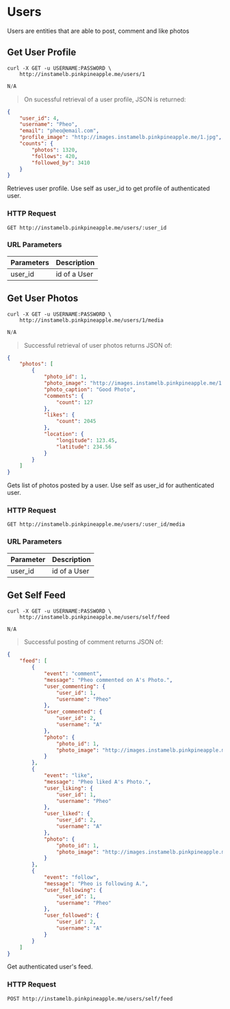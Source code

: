 # Users

Users are entities that are able to post, comment and like photos

## Get User Profile

```shell
curl -X GET -u USERNAME:PASSWORD \
    http://instamelb.pinkpineapple.me/users/1
```

```java
N/A
```

> On sucessful retrieval of a user profile, JSON is returned:

```json
{
    "user_id": 4,
    "username": "Pheo",
    "email": "pheo@email.com",
    "profile_image": "http://images.instamelb.pinkpineapple.me/1.jpg",
    "counts": {
        "photos": 1320,
        "follows": 420,
        "followed_by": 3410
    }
}
```

Retrieves user profile. Use self as user_id to get profile of authenticated user.

### HTTP Request

`GET http://instamelb.pinkpineapple.me/users/:user_id`

### URL Parameters

Parameters | Description
---------- | -----------
user_id | id of a User

## Get User Photos

```shell
curl -X GET -u USERNAME:PASSWORD \
    http://instamelb.pinkpineapple.me/users/1/media
```

```java
N/A
```

> Successful retrieval of user photos returns JSON of: 

```json
{
    "photos": [
        {
            "photo_id": 1,
            "photo_image": "http://images.instamelb.pinkpineapple.me/1.jpg",
            "photo_caption": "Good Photo",
            "comments": {
                "count": 127
            },
            "likes": {
                "count": 2045
            },
            "location": {
                "longitude": 123.45,
                "latitude": 234.56
            }
        }
    ]
}
```

Gets list of photos posted by a user. Use self as user_id for authenticated user.

### HTTP Request

`GET http://instamelb.pinkpineapple.me/users/:user_id/media`

### URL Parameters
Parameter | Description
--------- | -----------
user_id | id of a User

## Get Self Feed

```shell
curl -X GET -u USERNAME:PASSWORD \
    http://instamelb.pinkpineapple.me/users/self/feed
```

```java
N/A
```

> Successful posting of comment returns JSON of:

```json
{
    "feed": [
        {
            "event": "comment",
            "message": "Pheo commented on A's Photo.",
            "user_commenting": {
                "user_id": 1,
                "username": "Pheo"
            },
            "user_commented": {
                "user_id": 2,
                "username": "A"
            },
            "photo": {
                "photo_id": 1,
                "photo_image": "http://images.instamelb.pinkpineapple.me/1.jpg"
            }
        },
        {
            "event": "like",
            "message": "Pheo liked A's Photo.",
            "user_liking": {
                "user_id": 1,
                "username": "Pheo"
            },
            "user_liked": {
                "user_id": 2,
                "username": "A"
            },
            "photo": {
                "photo_id": 1,
                "photo_image": "http://images.instamelb.pinkpineapple.me/1.jpg"
            }
        },
        {
            "event": "follow",
            "message": "Pheo is following A.",
            "user_following": {
                "user_id": 1,
                "username": "Pheo"
            },
            "user_followed": {
                "user_id": 2,
                "username": "A"
            }
        }
    ]
}
```

Get authenticated user's feed.

### HTTP Request

`POST http://instamelb.pinkpineapple.me/users/self/feed`

